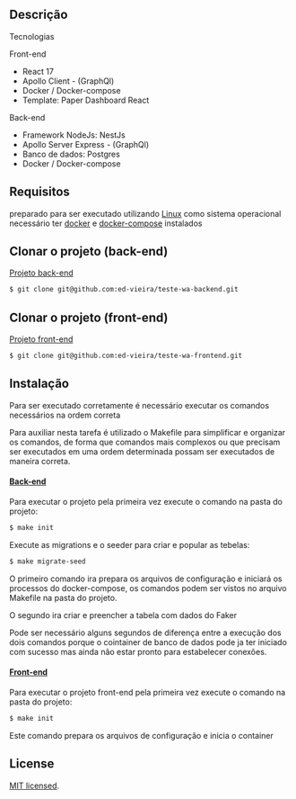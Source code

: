 
## Descrição

  Tecnologias
   <p>Front-end</p>
   <ul>
     <li>React 17</li>
     <li>Apollo Client - (GraphQl)</li>
     <li>Docker / Docker-compose</li>
     <li>Template: Paper Dashboard React</li>
   </ul> 

   <p> Back-end</p> 
     <ul>
     <li>Framework NodeJs: NestJs</li>
     <li>Apollo Server Express - (GraphQl)</li>
     <li>Banco de dados: Postgres</li>
     <li>Docker / Docker-compose</li>
   </ul> 

## Requisitos
  <p>preparado para ser executado utilizando <u>Linux</u> como sistema operacional
  necessário ter <u>docker</u> e <u>docker-compose</u> instalados
  </p>



## Clonar o projeto (back-end)

<a href="https://github.com/ed-vieira/teste-wa-backend" target="_blank">
  Projeto back-end
</a>

```bash
$ git clone git@github.com:ed-vieira/teste-wa-backend.git
```

## Clonar o projeto (front-end)

<a href="https://github.com/ed-vieira/teste-wa-frontend" target="_blank">
  Projeto front-end
</a>

```bash
$ git clone git@github.com:ed-vieira/teste-wa-frontend.git
```


## Instalação
  <p> Para ser executado corretamente é necessário executar os comandos necessários na ordem 
  correta  </p>
  <p> Para auxiliar nesta tarefa é utilizado o Makefile para simplificar e organizar os comandos, de forma que comandos mais complexos ou que precisam ser executados em uma ordem determinada possam ser executados de maneira correta. 
  </p> 

 <a href="https://github.com/ed-vieira/teste-wa-backend" target="_blank">
  <h4>Back-end</h4>
 </a>

 <p> Para executar o projeto pela primeira vez execute o comando na pasta do projeto: </p>

```bash
$ make init
```

<p> Execute as migrations e o seeder para criar e popular as tebelas: </p>

```bash
$ make migrate-seed
```



<p> O primeiro comando ira prepara os arquivos de configuração e iniciará os processos do docker-compose, os comandos podem ser vistos no arquivo Makefile na pasta do projeto.</p>

<p>O segundo ira criar e preencher a tabela com dados do Faker</p>

<p>Pode ser necessário alguns segundos de diferença entre a execução dos dois comandos porque o cointainer de banco de dados pode ja ter iniciado com sucesso mas ainda não estar pronto para estabelecer conexões. </p>


<a href="https://github.com/ed-vieira/teste-wa-frontend" target="_blank">
 <h4>Front-end</h4>
</a> 

 <p> Para executar o projeto front-end pela primeira vez execute o comando na pasta do projeto: </p>

```bash
$ make init
```
 <p>Este comando prepara os arquivos de configuração e inicia o container</p>




## License

[MIT licensed](LICENSE).
